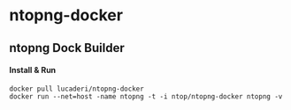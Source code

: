ntopng-docker
=============

## ntopng Dock Builder

#### Install & Run
```
docker pull lucaderi/ntopng-docker
docker run --net=host -name ntopng -t -i ntop/ntopng-docker ntopng -v
```